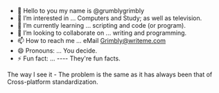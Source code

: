 - 👋 Hello to you my name is @grumblygrimbly
- 👀 I’m interested in ... Computers and Study; as well as television.
- 🌱 I’m currently learning ... scripting and code (or program).
- 💞️ I’m looking to collaborate on ... writing and programming.
- 📫 How to reach me ... eMail Grimbly@writeme.com
- 😄 Pronouns: ... You decide.
- ⚡ Fun fact: ... ---- They're fun facts.

The way I see it -
The problem is the same as it has always been that of Cross-platform standardization.

<!---
grumblygrimbly/grumblygrimbly is a ✨ special ✨ repository because its `README.md` (this file) appears on your GitHub profile.
You can click the Preview link to take a look at your changes.
--->
